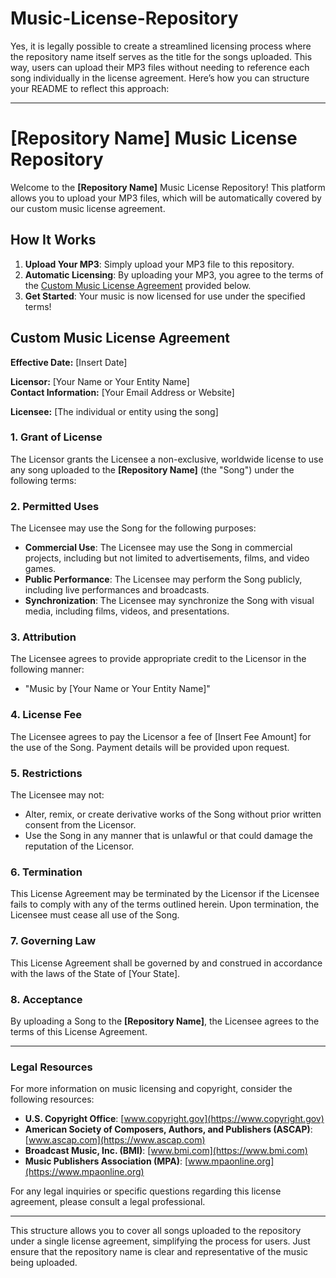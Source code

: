 # Music-License-Repository

Yes, it is legally possible to create a streamlined licensing process where the repository name itself serves as the title for the songs uploaded. This way, users can upload their MP3 files without needing to reference each song individually in the license agreement. Here’s how you can structure your README to reflect this approach:

---

# [Repository Name] Music License Repository

Welcome to the **[Repository Name]** Music License Repository! This platform allows you to upload your MP3 files, which will be automatically covered by our custom music license agreement.

## How It Works

1. **Upload Your MP3**: Simply upload your MP3 file to this repository.
2. **Automatic Licensing**: By uploading your MP3, you agree to the terms of the [Custom Music License Agreement](#custom-music-license-agreement) provided below.
3. **Get Started**: Your music is now licensed for use under the specified terms!

## Custom Music License Agreement

**Effective Date:** [Insert Date]

**Licensor:** [Your Name or Your Entity Name]  
**Contact Information:** [Your Email Address or Website]

**Licensee:** [The individual or entity using the song]

### 1. **Grant of License**
The Licensor grants the Licensee a non-exclusive, worldwide license to use any song uploaded to the **[Repository Name]** (the "Song") under the following terms:

### 2. **Permitted Uses**
The Licensee may use the Song for the following purposes:
- **Commercial Use**: The Licensee may use the Song in commercial projects, including but not limited to advertisements, films, and video games.
- **Public Performance**: The Licensee may perform the Song publicly, including live performances and broadcasts.
- **Synchronization**: The Licensee may synchronize the Song with visual media, including films, videos, and presentations.

### 3. **Attribution**
The Licensee agrees to provide appropriate credit to the Licensor in the following manner:
- "Music by [Your Name or Your Entity Name]"

### 4. **License Fee**
The Licensee agrees to pay the Licensor a fee of [Insert Fee Amount] for the use of the Song. Payment details will be provided upon request.

### 5. **Restrictions**
The Licensee may not:
- Alter, remix, or create derivative works of the Song without prior written consent from the Licensor.
- Use the Song in any manner that is unlawful or that could damage the reputation of the Licensor.

### 6. **Termination**
This License Agreement may be terminated by the Licensor if the Licensee fails to comply with any of the terms outlined herein. Upon termination, the Licensee must cease all use of the Song.

### 7. **Governing Law**
This License Agreement shall be governed by and construed in accordance with the laws of the State of [Your State].

### 8. **Acceptance**
By uploading a Song to the **[Repository Name]**, the Licensee agrees to the terms of this License Agreement.

---

### Legal Resources

For more information on music licensing and copyright, consider the following resources:

- **U.S. Copyright Office**: [www.copyright.gov](https://www.copyright.gov)
- **American Society of Composers, Authors, and Publishers (ASCAP)**: [www.ascap.com](https://www.ascap.com)
- **Broadcast Music, Inc. (BMI)**: [www.bmi.com](https://www.bmi.com)
- **Music Publishers Association (MPA)**: [www.mpaonline.org](https://www.mpaonline.org)

For any legal inquiries or specific questions regarding this license agreement, please consult a legal professional.

---

This structure allows you to cover all songs uploaded to the repository under a single license agreement, simplifying the process for users. Just ensure that the repository name is clear and representative of the music being uploaded.
